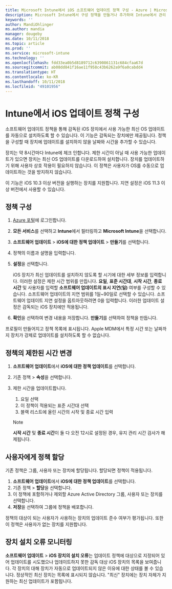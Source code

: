 ```yaml
---
title: Microsoft Intune에서 iOS 소프트웨어 업데이트 정책 구성 - Azure | Microsoft Docs
description: Microsoft Intune에서 구성 정책을 만들거나 추가하여 Intune에서 관리 또는 감독하는 iOS 장치에 소프트웨어 업데이트가 자동으로 설치되는 것을 제한합니다. 업데이트를 설치하지 않을 날짜와 시간을 선택할 수 있습니다. 이 정책을 그룹, 사용자 또는 장치에 할당하고 설치 오류를 확인할 수도 있습니다.
keywords: ''
author: MandiOhlinger
ms.author: mandia
manager: dougeby
ms.date: 10/11/2018
ms.topic: article
ms.prod: ''
ms.service: microsoft-intune
ms.technology: ''
ms.openlocfilehash: fdd33ea0b5d8189712c6390861131c684cfaa67d
ms.sourcegitcommit: ab08dd841f16ae11f958c43b6262a9f6a0cabdd4
ms.translationtype: HT
ms.contentlocale: ko-KR
ms.lasthandoff: 10/11/2018
ms.locfileid: "49101956"
---
```

# <a name="configure-ios-update-policies-in-intune"></a>Intune에서 iOS 업데이트 정책 구성

소프트웨어 업데이트 정책을 통해 감독된 iOS 장치에서 사용 가능한 최신 OS 업데이트를 자동으로 설치하도록 할 수 있습니다. 이 기능은 감독되는 장치에만 제공됩니다. 정책을 구성할 때 장치에 업데이트를 설치하지 않을 날짜와 시간을 추가할 수 있습니다. 

장치는 약 8시간마다 Intune에 체크 인합니다. 제한 시간이 아닐 때 사용 가능한 업데이트가 있으면 장치는 최신 OS 업데이트를 다운로드하여 설치합니다. 장치를 업데이트하기 위해 사용자 상호 작용이 필요하지 않습니다. 이 정책은 사용자가 OS를 수동으로 업데이트하는 것을 방지하지 않습니다.

이 기능은 iOS 10.3 이상 버전을 실행하는 장치를 지원합니다. 지연 설정은 iOS 11.3 이상 버전에서 사용할 수 있습니다.

## <a name="configure-the-policy"></a>정책 구성
1. [Azure 포털](https://portal.azure.com)에 로그인합니다.
2. **모든 서비스**를 선택하고 **Intune**에서 필터링하고 **Microsoft Intune**을 선택합니다.
3. **소프트웨어 업데이트** > **iOS에 대한 정책 업데이트** > **만들기**를 선택합니다.
4. 정책의 이름과 설명을 입력합니다.
5. **설정**을 선택합니다. 

    iOS 장치가 최신 업데이트를 설치하지 않도록 할 시기에 대한 세부 정보를 입력합니다. 이러한 설정은 제한 시간 범위를 만듭니다. **요일**, **표준 시간대**, **시작 시간**, **종료 시간** 및 사용자를 입력할 **소프트웨어 업데이트의 표시 지연(일)** 여부를 구성할 수 있습니다. 소프트웨어 업데이트의 지연 범위를 1일~90일로 선택할 수 있습니다. 소프트웨어 업데이트 지연 설정을 옵트아웃하려면 0을 입력합니다. 이러한 업데이트 설정은 감독되는 iOS 장치에만 적용됩니다.

6. **확인**을 선택하여 변경 내용을 저장합니다. **만들기**를 선택하여 정책을 만듭니다.

프로필이 만들어지고 정책 목록에 표시됩니다. Apple MDM에서 특정 시간 또는 날짜까지 장치가 강제로 업데이트를 설치하도록 할 수 없습니다. 

## <a name="change-the-restricted-times-for-the-policy"></a>정책의 제한된 시간 변경

1. **소프트웨어 업데이트**에서 **iOS에 대한 정책 업데이트**를 선택합니다.
2. 기존 정책 > **속성**을 선택합니다.
3. 제한 시간을 업데이트합니다.

    1. 요일 선택
    2. 이 정책이 적용되는 표준 시간대 선택
    3. 블랙 리스트에 올린 시간의 시작 및 종료 시간 입력

    > [!NOTE]
    > **시작 시간** 및 **종료 시간**이 둘 다 오전 12시로 설정된 경우, 유지 관리 시간 검사가 해제됩니다.

## <a name="assign-the-policy-to-users"></a>사용자에게 정책 할당

기존 정책은 그룹, 사용자 또는 장치에 할당됩니다. 할당되면 정책이 적용됩니다.

1. **소프트웨어 업데이트**에서 **iOS에 대한 정책 업데이트**를 선택합니다.
2. 기존 정책 > **할당**을 선택합니다. 
3. 이 정책에 포함하거나 제외할 Azure Active Directory 그룹, 사용자 또는 장치를 선택합니다.
4. **저장**을 선택하여 그룹에 정책을 배포합니다.

정책의 대상이 되는 사용자가 사용하는 장치의 업데이트 준수 여부가 평가됩니다. 또한 이 정책은 사용자가 없는 장치를 지원합니다.

## <a name="monitor-device-installation-failures"></a>장치 설치 오류 모니터링
<!-- 1352223 -->
**소프트웨어 업데이트** > **iOS 장치의 설치 오류**는 업데이트 정책에 대상으로 지정되어 있어 업데이트를 시도했으나 업데이트하지 못한 감독 대상 iOS 장치의 목록을 보여줍니다. 각 장치의 대해 장치가 자동으로 업데이트되지 않은 이유에 대한 상태를 볼 수 있습니다. 정상적인 최신 장치는 목록에 표시되지 않습니다. "최신" 장치에는 장치 자체가 지원하는 최신 업데이트가 포함됩니다.

